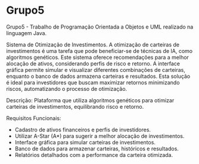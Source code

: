 # Grupo5
Grupo5 - Trabalho de Programação Orientada a Objetos e UML realizado na linguagem Java.

Sistema de Otimização de Investimentos.
A otimização de carteiras de investimentos é uma tarefa que pode beneficiar-se de técnicas de IA, como algoritmos genéticos. 
Este sistema oferece recomendações para a melhor alocação de ativos, considerando perfis de risco e retorno. 
A interface gráfica permite simular e visualizar diferentes combinações de carteiras, enquanto o banco de dados armazena carteiras e resultados. 
Esta solução é ideal para investidores que buscam maximizar retornos minimizando riscos, automatizando o processo de otimização.

Descrição: Plataforma que utiliza algoritmos genéticos para otimizar carteiras de investimentos, equilibrando risco e retorno.

Requisitos Funcionais:
- Cadastro de ativos financeiros e perfis de investidores.
- Utilizar A-Star (A*) para sugerir a melhor alocação de investimentos.
- Interface gráfica para simular carteiras de investimentos.
- Banco de dados para armazenar carteiras, históricos e resultados.
- Relatórios detalhados com a performance da carteira otimizada.
